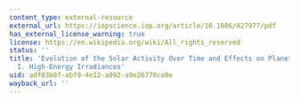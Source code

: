 ```yaml
---
content_type: external-resource
external_url: https://iopscience.iop.org/article/10.1086/427977/pdf
has_external_license_warning: true
license: https://en.wikipedia.org/wiki/All_rights_reserved
status: ''
title: 'Evolution of the Solar Activity Over Time and Effects on Planetry Atmospheres:
  I. High-Energy Irradiances'
uid: adf03b8f-abf9-4e12-a992-a9e26778ca9e
wayback_url: ''
---
```

